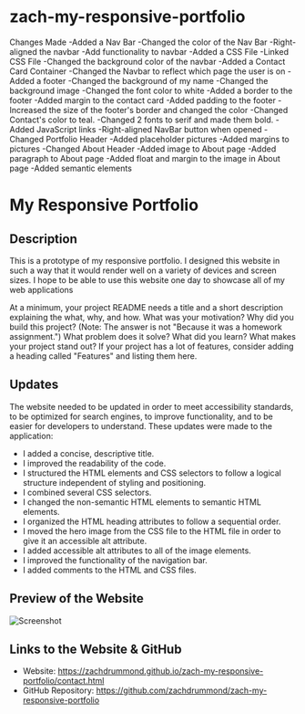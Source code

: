 # zach-my-responsive-portfolio
Changes Made
-Added a Nav Bar
-Changed the color of the Nav Bar
-Right-aligned the navbar
-Add functionality to navbar
-Added a CSS File
-Linked CSS File
-Changed the background color of the navbar
-Added a Contact Card Container
-Changed the Navbar to reflect which page the user is on
-Added a footer
-Changed the background of my name
-Changed the background image
-Changed the font color to white
-Added a border to the footer
-Added margin to the contact card
-Added padding to the footer
-Increased the size of the footer's border and changed the color
-Changed Contact's color to teal.
-Changed 2 fonts to serif and made them bold.
-Added JavaScript links
-Right-aligned NavBar button when opened
-Changed Portfolio Header
-Added placeholder pictures
-Added margins to pictures
-Changed About Header
-Added image to About page
-Added paragraph to About page
-Added float and margin to the image in About page
-Added semantic elements

# My Responsive Portfolio

## Description
This is a prototype of my responsive portfolio. I designed this website in such a way that it would render well on a variety of devices and screen sizes. I hope to be able to use this website one day to showcase all of my web applications

At a minimum, your project README needs a title and a short description explaining the what, why, and how. What was your motivation? Why did you build this project? (Note: The answer is not "Because it was a homework assignment.") What problem does it solve? What did you learn? What makes your project stand out? If your project has a lot of features, consider adding a heading called "Features" and listing them here.

## Updates
The website needed to be updated in order to meet accessibility standards, to be optimized for search engines, to improve functionality, and to be easier for developers to understand. These updates were made to the application:
* I added a concise, descriptive title.
* I improved the readability of the code.
* I structured the HTML elements and CSS selectors to follow a logical structure independent of styling and positioning.
* I combined several CSS selectors.
* I changed the non-semantic HTML elements to semantic HTML elements.
* I organized the HTML heading attributes to follow a sequential order.
* I moved the hero image from the CSS file to the HTML file in order to give it an accessible alt attribute.
* I added accessible alt attributes to all of the image elements.
* I improved the functionality of the navigation bar.
* I added comments to the HTML and CSS files.

## Preview of the Website
![Screenshot](assets/images/ScreenShot.png)

## Links to the Website & GitHub
* Website: https://zachdrummond.github.io/zach-my-responsive-portfolio/contact.html
* GitHub Repository: https://github.com/zachdrummond/zach-my-responsive-portfolio